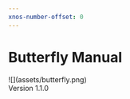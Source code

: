 ```yaml
---
xnos-number-offset: 0
---
```

<div class="cover">
  <h1 class="title">Butterfly Manual</h1>
  <div class="image">![](assets/butterfly.png)</div>
  <span class="version">Version 1.1.0</span>
</div>

<div class="pb"></div>
